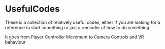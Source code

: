 # UsefulCodes

These is a collection of relatively useful codes, either if you are looking for a reference to start something or just a reminder of how to do something

It goes from Player Controller Movement to Camera Controls and VR behaviour
